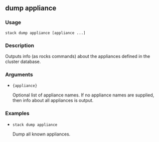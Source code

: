 ## dump appliance

### Usage

`stack dump appliance [appliance ...]`

### Description

Outputs info (as rocks commands) about the appliances defined in the
	cluster database.

### Arguments

* `{appliance}`

   Optional list of appliance names. If no appliance names are supplied,
	then info about all appliances is output.


### Examples

* `stack dump appliance`

   Dump all known appliances.



